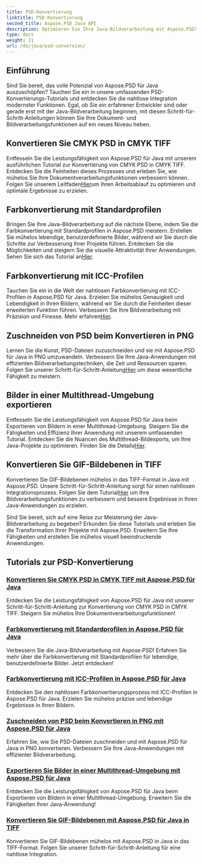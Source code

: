```yaml
---
title: PSD-Konvertierung
linktitle: PSD-Konvertierung
second_title: Aspose.PSD Java API
description: Optimieren Sie Ihre Java-Bildverarbeitung mit Aspose.PSD! Erfahren Sie, wie Sie CMYK PSD in CMYK TIFF konvertieren, Farbkonvertierungen meistern, PSD-Dateien zuschneiden und vieles mehr.
type: docs
weight: 21
url: /de/java/psd-conversion/
---
```

## Einführung

Sind Sie bereit, das volle Potenzial von Aspose.PSD für Java auszuschöpfen? Tauchen Sie ein in unsere umfassenden PSD-Konvertierungs-Tutorials und entdecken Sie die nahtlose Integration modernster Funktionen. Egal, ob Sie ein erfahrener Entwickler sind oder gerade erst mit der Java-Bildverarbeitung beginnen, mit diesen Schritt-für-Schritt-Anleitungen können Sie Ihre Dokument- und Bildverarbeitungsfunktionen auf ein neues Niveau heben.

## Konvertieren Sie CMYK PSD in CMYK TIFF
 Entfesseln Sie die Leistungsfähigkeit von Aspose.PSD für Java mit unserem ausführlichen Tutorial zur Konvertierung von CMYK PSD in CMYK TIFF. Entdecken Sie die Feinheiten dieses Prozesses und erleben Sie, wie mühelos Sie Ihre Dokumentverarbeitungsfunktionen verbessern können. Folgen Sie unserem Leitfaden[Hier](./cmyk-psd-to-cmyk-tiff/)um Ihren Arbeitsablauf zu optimieren und optimale Ergebnisse zu erzielen.

## Farbkonvertierung mit Standardprofilen
 Bringen Sie Ihre Java-Bildverarbeitung auf die nächste Ebene, indem Sie die Farbkonvertierung mit Standardprofilen in Aspose.PSD meistern. Erstellen Sie mühelos lebendige, benutzerdefinierte Bilder, während wir Sie durch die Schritte zur Verbesserung Ihrer Projekte führen. Entdecken Sie die Möglichkeiten und steigern Sie die visuelle Attraktivität Ihrer Anwendungen. Sehen Sie sich das Tutorial an[Hier](./color-conversion-default-profiles/).

## Farbkonvertierung mit ICC-Profilen
 Tauchen Sie ein in die Welt der nahtlosen Farbkonvertierung mit ICC-Profilen in Aspose.PSD für Java. Erzielen Sie mühelos Genauigkeit und Lebendigkeit in Ihren Bildern, während wir Sie durch die Feinheiten dieser erweiterten Funktion führen. Verbessern Sie Ihre Bildverarbeitung mit Präzision und Finesse. Mehr erfahren[Hier](./color-conversion-icc-profiles/).

## Zuschneiden von PSD beim Konvertieren in PNG
Lernen Sie die Kunst, PSD-Dateien zuzuschneiden und sie mit Aspose.PSD für Java in PNG umzuwandeln. Verbessern Sie Ihre Java-Anwendungen mit effizienten Bildverarbeitungstechniken, die Zeit und Ressourcen sparen. Folgen Sie unserer Schritt-für-Schritt-Anleitung[Hier](./cropping-psd-converting-png/) um diese wesentliche Fähigkeit zu meistern.

## Bilder in einer Multithread-Umgebung exportieren
 Entfesseln Sie die Leistungsfähigkeit von Aspose.PSD für Java beim Exportieren von Bildern in einer Multithread-Umgebung. Steigern Sie die Fähigkeiten und Effizienz Ihrer Anwendung mit unserem umfassenden Tutorial. Entdecken Sie die Nuancen des Multithread-Bildexports, um Ihre Java-Projekte zu optimieren. Finden Sie die Details[Hier](./export-images-multi-thread/).

## Konvertieren Sie GIF-Bildebenen in TIFF
 Konvertieren Sie GIF-Bildebenen mühelos in das TIFF-Format in Java mit Aspose.PSD. Unsere Schritt-für-Schritt-Anleitung sorgt für einen nahtlosen Integrationsprozess. Folgen Sie dem Tutorial[Hier](./gif-image-layers-to-tiff/) um Ihre Bildverarbeitungsfunktionen zu verbessern und bessere Ergebnisse in Ihren Java-Anwendungen zu erzielen.

Sind Sie bereit, sich auf eine Reise zur Meisterung der Java-Bildverarbeitung zu begeben? Erkunden Sie diese Tutorials und erleben Sie die Transformation Ihrer Projekte mit Aspose.PSD. Erweitern Sie Ihre Fähigkeiten und erstellen Sie mühelos visuell beeindruckende Anwendungen. 
## Tutorials zur PSD-Konvertierung
### [Konvertieren Sie CMYK PSD in CMYK TIFF mit Aspose.PSD für Java](./cmyk-psd-to-cmyk-tiff/)
Entdecken Sie die Leistungsfähigkeit von Aspose.PSD für Java mit unserer Schritt-für-Schritt-Anleitung zur Konvertierung von CMYK PSD in CMYK TIFF. Steigern Sie mühelos Ihre Dokumentverarbeitungsfunktionen!
### [Farbkonvertierung mit Standardprofilen in Aspose.PSD für Java](./color-conversion-default-profiles/)
Verbessern Sie die Java-Bildverarbeitung mit Aspose.PSD! Erfahren Sie mehr über die Farbkonvertierung mit Standardprofilen für lebendige, benutzerdefinierte Bilder. Jetzt entdecken!
### [Farbkonvertierung mit ICC-Profilen in Aspose.PSD für Java](./color-conversion-icc-profiles/)
Entdecken Sie den nahtlosen Farbkonvertierungsprozess mit ICC-Profilen in Aspose.PSD für Java. Erzielen Sie mühelos präzise und lebendige Ergebnisse in Ihren Bildern.
### [Zuschneiden von PSD beim Konvertieren in PNG mit Aspose.PSD für Java](./cropping-psd-converting-png/)
Erfahren Sie, wie Sie PSD-Dateien zuschneiden und mit Aspose.PSD für Java in PNG konvertieren. Verbessern Sie Ihre Java-Anwendungen mit effizienter Bildverarbeitung.
### [Exportieren Sie Bilder in einer Multithread-Umgebung mit Aspose.PSD für Java](./export-images-multi-thread/)
Entdecken Sie die Leistungsfähigkeit von Aspose.PSD für Java beim Exportieren von Bildern in einer Multithread-Umgebung. Erweitern Sie die Fähigkeiten Ihrer Java-Anwendung!
### [Konvertieren Sie GIF-Bildebenen mit Aspose.PSD für Java in TIFF](./gif-image-layers-to-tiff/)
Konvertieren Sie GIF-Bildebenen mühelos mit Aspose.PSD in Java in das TIFF-Format. Folgen Sie unserer Schritt-für-Schritt-Anleitung für eine nahtlose Integration.
